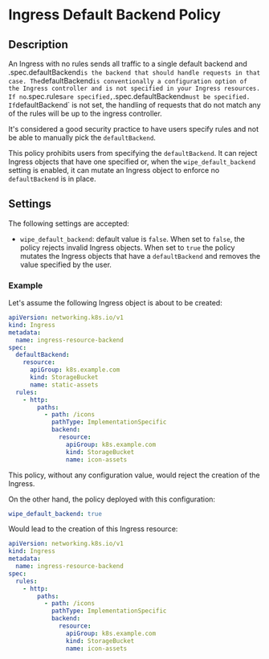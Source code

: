 # Ingress Default Backend Policy

## Description

An Ingress with no rules sends all traffic to a single default backend and
.spec.defaultBackend` is the backend that should handle requests in that case.
The `defaultBackend` is conventionally a configuration option of the Ingress
controller and is not specified in your Ingress resources.
If no `.spec.rules` are specified, `.spec.defaultBackend` must be specified.
If `defaultBackend` is not set, the handling of requests that do not match any
of the rules will be up to the ingress controller.

It's considered a good security practice to have users specify rules and not
be able to manually pick the `defaultBackend`.

This policy prohibits users from specifying  the `defaultBackend`. It can
reject Ingress objects that have one specified or, when the `wipe_default_backend`
setting is enabled, it can mutate an Ingress object to enforce no `defaultBackend`
is in place.

## Settings

The following settings are accepted:

* `wipe_default_backend`: default value is `false`. When set to `false`, the policy
  rejects invalid Ingress objects. When set to `true` the policy mutates the Ingress
  objects that have a `defaultBackend` and removes the value specified by the user.

### Example

Let's assume the following Ingress object is about to be created:

``` yaml
apiVersion: networking.k8s.io/v1
kind: Ingress
metadata:
  name: ingress-resource-backend
spec:
  defaultBackend:
    resource:
      apiGroup: k8s.example.com
      kind: StorageBucket
      name: static-assets
  rules:
    - http:
        paths:
          - path: /icons
            pathType: ImplementationSpecific
            backend:
              resource:
                apiGroup: k8s.example.com
                kind: StorageBucket
                name: icon-assets
```

This policy, without any configuration value, would reject the creation of the
Ingress.

On the other hand, the policy deployed with this configuration:

```yaml
wipe_default_backend: true
```

Would lead to the creation of this Ingress resource:

```yaml
apiVersion: networking.k8s.io/v1
kind: Ingress
metadata:
  name: ingress-resource-backend
spec:
  rules:
    - http:
        paths:
          - path: /icons
            pathType: ImplementationSpecific
            backend:
              resource:
                apiGroup: k8s.example.com
                kind: StorageBucket
                name: icon-assets
```
